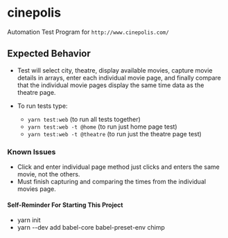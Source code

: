 # cinepolis

Automation Test Program for `http://www.cinepolis.com/`


## Expected Behavior
- Test will select city, theatre, display available movies, capture movie details in arrays, enter each individual movie page, and finally compare that the individual movie pages display the same time data as the theatre page.


- To run tests type:
    - `yarn test:web` (to run all tests together)
    - `yarn test:web -t @home` (to run just home page test)
    - `yarn test:web -t @theatre` (to run just the theatre page test)


### Known Issues

- Click and enter individual page method just clicks and enters the same movie, not the others.
- Must finish capturing and comparing the times from the individual movies page.


#### Self-Reminder For Starting This Project
- yarn init
- yarn --dev add babel-core babel-preset-env chimp
